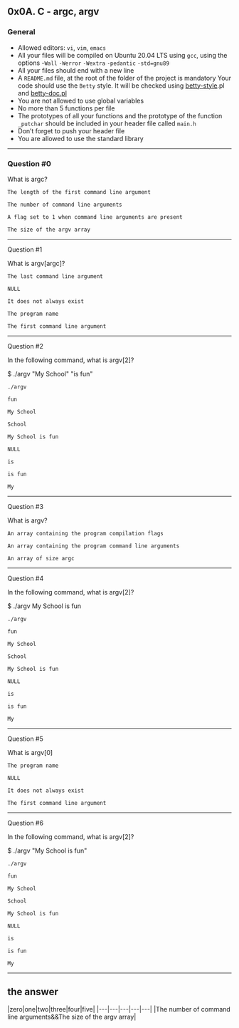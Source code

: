 ## 0x0A. C - argc, argv

### General
* Allowed editors: `vi`, `vim`, `emacs`
* All your files will be compiled on Ubuntu 20.04 LTS using `gcc`, using the options -`Wall` `-Werror` `-Wextra` `-pedantic` `-std=gnu89`
* All your files should end with a new line
* A `README.md` file, at the root of the folder of the project is mandatory
Your code should use the `Betty` style. It will be checked using <a href="https://github.com/holbertonschool/Betty/blob/master/betty-style.pl">betty-style</a>.pl and <a href="https://github.com/holbertonschool/Betty/blob/master/betty-doc.pl">betty-doc.pl</a>
*  You are not allowed to use global variables
*  No more than 5 functions per file
*  The prototypes of all your functions and the prototype of the function `_putchar` should be included in your header file called `main.h`
* Don’t forget to push your header file
* You are allowed to use the standard library


------
### Question #0
  
  What is argc?

    The length of the first command line argument

    The number of command line arguments

    A flag set to 1 when command line arguments are present

    The size of the argv array


 ---

 Question #1

What is argv[argc]?

    The last command line argument

    NULL

    It does not always exist

    The program name

    The first command line argument

---
 Question #2

In the following command, what is argv[2]?

$ ./argv "My School" "is fun"

    ./argv

    fun

    My School

    School

    My School is fun

    NULL

    is

    is fun

    My

---
 Question #3

What is argv?

    An array containing the program compilation flags

    An array containing the program command line arguments

    An array of size argc

---
 Question #4

In the following command, what is argv[2]?

$ ./argv My School is fun

    ./argv

    fun

    My School

    School

    My School is fun

    NULL

    is

    is fun

    My

---
 Question #5

What is argv[0]

    The program name

    NULL

    It does not always exist

    The first command line argument
---
 Question #6

In the following command, what is argv[2]?

$ ./argv "My School is fun"

    ./argv

    fun

    My School

    School

    My School is fun

    NULL

    is

    is fun

    My

---
 ## the answer
 |zero|one|two|three|four|five|
 |---|---|---|---|---|
 |The number of command line arguments&&The size of the argv array|



